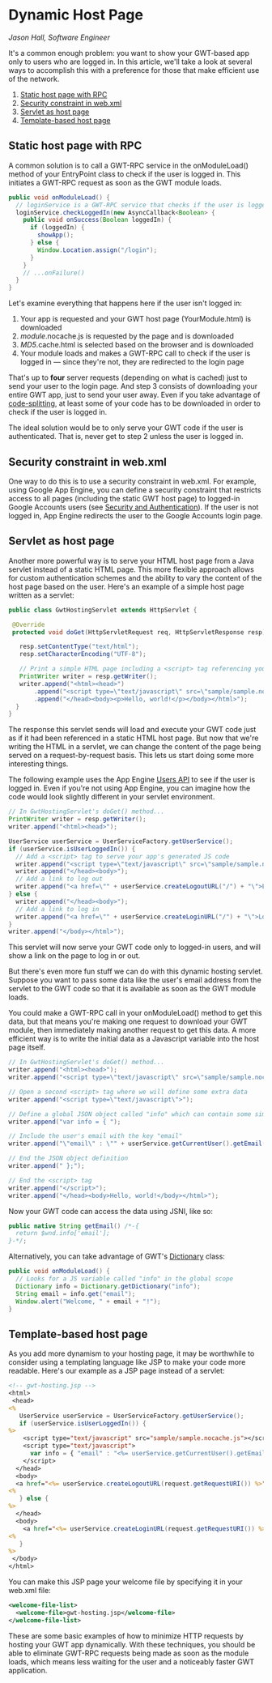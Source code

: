 Dynamic Host Page
===

_Jason Hall, Software Engineer_

It's a common enough problem: you want to show your GWT-based app
only to users who are logged in. In this article, we'll take a look at
several ways to accomplish this with a preference for those that make
efficient use of the network.

1.  [Static host page with RPC](#static)
2.  [Security constraint in web.xml](#webxml)
3.  [Servlet as host page](#servlet)
4.  [Template-based host page](#template)

## Static host page with RPC <a id="static"></a>

A common solution is to call a GWT-RPC
service in the onModuleLoad() method of your EntryPoint class to check
if the user is logged in. This initiates a GWT-RPC request as soon as
the GWT module loads.

```java
public void onModuleLoad() {
  // loginService is a GWT-RPC service that checks if the user is logged in
  loginService.checkLoggedIn(new AsyncCallback<Boolean> {
    public void onSuccess(Boolean loggedIn) {
      if (loggedIn) {
        showApp();
      } else {
        Window.Location.assign("/login");
      }
    }
    // ...onFailure()
  }
}
```

Let's examine everything that happens here if the user isn't logged in:

1.  Your app is requested and your GWT host page (YourModule.html) is downloaded
2.  <var>module</var>.nocache.js is requested by the page and is downloaded
3.  <var>MD5</var>.cache.html is selected based on the browser and is downloaded
4.  Your module loads and makes a GWT-RPC call to check if the user is logged in &mdash; since they're not, they are redirected to the login page

That's up to **four** server requests (depending on what is cached)
just to send your user to the login page. And step 3 consists of
downloading your entire GWT app, just to send your user away. Even if
you take advantage of [code-splitting](../doc/latest/DevGuideCodeSplitting.html),
at least some of your code has to be downloaded in order to check if the user is logged in.

The ideal solution would be to only serve your GWT code if the
user is authenticated. That is, never get to step 2 unless the user is
logged in.

## Security constraint in web.xml <a id="webxml"></a>

One way to do this is to use a security constraint in web.xml.
For example, using Google App Engine, you can define a security
constraint that restricts access to all pages (including the static GWT host page)
to logged-in Google Accounts users (see
[Security and Authentication](https://developers.google.com/appengine/docs/java/config/webxml#Security_and_Authentication)). If the user is not logged in, App Engine redirects the user
to the Google Accounts login page.

## Servlet as host page <a id="servlet"></a>

Another more powerful way is to serve your HTML host page from a Java 
servlet instead of a static HTML page. This more flexible approach allows 
for custom authentication schemes and the ability to vary the content of 
the host page based on the user. Here's an example of a simple host page
written as a servlet:

```java
public class GwtHostingServlet extends HttpServlet {

 @Override
 protected void doGet(HttpServletRequest req, HttpServletResponse resp) throws IOException {

   resp.setContentType("text/html");
   resp.setCharacterEncoding("UTF-8");

   // Print a simple HTML page including a <script> tag referencing your GWT module as the response
   PrintWriter writer = resp.getWriter();
   writer.append("<html><head>")
       .append("<script type=\"text/javascript\" src=\"sample/sample.nocache.js\"></script>")
       .append("</head><body><p>Hello, world!</p></body></html>");
  }
}
```

The response this servlet sends will load and execute your GWT
code just as if it had been referenced in a static HTML host page. But
now that we're writing the HTML in a servlet, we can change the content
of the page being served on a request-by-request basis. This lets us
start doing some more interesting things.

The following example uses the App Engine
[Users API](https:developers.google.com/appengine/docs/java/users/overview) to see if the
user is logged in. Even if you're not using App Engine, you can imagine
how the code would look slightly different in your servlet environment.

```java
// In GwtHostingServlet's doGet() method...
PrintWriter writer = resp.getWriter();
writer.append("<html><head>");

UserService userService = UserServiceFactory.getUserService();
if (userService.isUserLoggedIn()) {
  // Add a <script> tag to serve your app's generated JS code
  writer.append("<script type=\"text/javascript\" src=\"sample/sample.nocache.js\"></script>");
  writer.append("</head><body>");
  // Add a link to log out
  writer.append("<a href=\"" + userService.createLogoutURL("/") + "\">Log out</a>");
} else {
  writer.append("</head><body>");
  // Add a link to log in
  writer.append("<a href=\"" + userService.createLoginURL("/") + "\">Log in</a>");
}
writer.append("</body></html>");
```

This servlet will now serve your GWT code only to logged-in
users, and will show a link on the page to log in or out.

But there's even more fun stuff we can do with this dynamic
hosting servlet. Suppose you want to pass some data like the user's
email address from the servlet to the GWT code so that it is available
as soon as the GWT module loads.

You could make a GWT-RPC call in your onModuleLoad() method to
get this data, but that means you're making one request to download your
GWT module, then immediately making another request to get this data. A
more efficient way is to write the initial data as a Javascript variable
into the host page itself.

```java
// In GwtHostingServlet's doGet() method...
writer.append("<html><head>");
writer.append("<script type=\"text/javascript\" src=\"sample/sample.nocache.js\"></script>");

// Open a second <script> tag where we will define some extra data
writer.append("<script type=\"text/javascript\">");

// Define a global JSON object called "info" which can contain some simple key/value pairs
writer.append("var info = { ");

// Include the user's email with the key "email"
writer.append("\"email\" : \"" + userService.getCurrentUser().getEmail() + "\"");

// End the JSON object definition
writer.append(" };");

// End the <script> tag
writer.append("</script>");
writer.append("</head><body>Hello, world!</body></html>");
```

Now your GWT code can access the data using JSNI, like so:

```java
public native String getEmail() /*-{
  return $wnd.info['email'];
}-*/;
```

Alternatively, you can take advantage of GWT's
[Dictionary](/javadoc/latest/com/google/gwt/i18n/client/Dictionary.html) class:

```java
public void onModuleLoad() {
  // Looks for a JS variable called "info" in the global scope
  Dictionary info = Dictionary.getDictionary("info");
  String email = info.get("email");
  Window.alert("Welcome, " + email + "!");
}
```

## Template-based host page <a id="template"></a>

As you add more dynamism to your hosting page, it may be
worthwhile to consider using a templating language like JSP to make your
code more readable. Here's our example as a JSP page instead of a
servlet:

```jsp
<!-- gwt-hosting.jsp -->
<html>
 <head>
<%
   UserService userService = UserServiceFactory.getUserService();
   if (userService.isUserLoggedIn()) {
%>
    <script type="text/javascript" src="sample/sample.nocache.js"></script>
    <script type="text/javascript">
      var info = { "email" : "<%= userService.getCurrentUser().getEmail() %>" };
    </script>
  </head>
  <body>
  <a href="<%= userService.createLogoutURL(request.getRequestURI()) %>">Log out</a>
<%
   } else {
%>
  </head>
  <body>
    <a href="<%= userService.createLoginURL(request.getRequestURI()) %>">Log in</a>
<%
   }
%>
 </body>
</html>
```

You can make this JSP page your welcome file by specifying it in your web.xml file:

```xml
<welcome-file-list>
  <welcome-file>gwt-hosting.jsp</welcome-file>
</welcome-file-list>
```

These are some basic examples of how to minimize HTTP requests by
hosting your GWT app dynamically. With these techniques, you should be
able to eliminate GWT-RPC requests being made as soon as the module
loads, which means less waiting for the user and a noticeably faster GWT
application.
